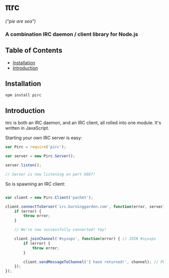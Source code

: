 # πrc
*("pie are sea")*

### A combination IRC daemon / client library for Node.js

## Table of Contents

- [Installation](#installation)
- [Introduction](#introduction)

## Installation

`npm install pirc`

## Introduction

πrc is both an IRC daemon, and an IRC client, all rolled into one module.
It's written in JavaScript.

Starting your own IRC server is easy:

`````js
var Pirc = require('pirc');

var server = new Pirc.Server();

server.listen();

// Server is now listening on port 6667!

`````

So is spawning an IRC client:

`````js

var client = new Pirc.Client('pachet');

client.connectToServer('irc.burninggarden.com', function(error, server) {
	if (error) {
		throw error;
	}

	// We're now successfully connected! Yay!

	client.joinChannel('#sysops', function(error) { // JOIN #sysops
		if (error) {
			throw error;
		}

		client.sendMessageToChannel('I have returned!', channel); // PRIVMSG #sysops :I have returned!
	});
});

`````
